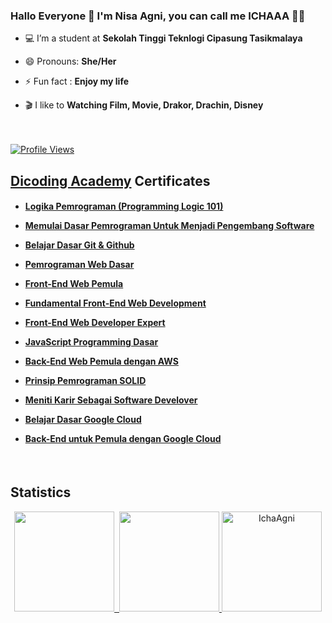 ### Hallo Everyone 👋 I'm Nisa Agni, you can call me ICHAAA 👩‍💻

- 💻 I’m a student at **Sekolah Tinggi Teknlogi Cipasung Tasikmalaya**

- 😄 Pronouns: **She/Her**

- ⚡ Fun fact : **Enjoy my life**

- 🎬 I like to **Watching Film, Movie, Drakor, Drachin, Disney**
<br><br><br>
<a href="https://github.com/IchaAgni/">
   <img alt="Profile Views" src="https://komarev.com/ghpvc/?username=IchaAgni&style=flat-square&label=Profile+Views&color=0891b2" />
</a>


<br>
<h2 align="left"><a href="https://www.dicoding.com/">Dicoding Academy</a> Certificates</h2>

<h4>  
  
- <a href="https://www.dicoding.com/certificates/N9ZO70L38ZG5">Logika Pemrograman (Programming Logic 101)</a>

- <a href="https://www.dicoding.com/certificates/ERZRMDKRWPYV">Memulai Dasar Pemrograman Untuk Menjadi Pengembang Software</a>
  
- <a href="https://www.dicoding.com/certificates/RVZKKWGGNZD5">Belajar Dasar Git & Github</a>

- <a href="https://www.dicoding.com/certificates/4EXG52QKQXRL">Pemrograman Web Dasar</a>

- <a href="https://www.dicoding.com/certificates/EYX423K96ZDL">Front-End Web Pemula</a>

- <a href="https://www.dicoding.com/certificates/EYX424936ZDL">Fundamental Front-End Web Development</a>

- <a href="https://www.dicoding.com/certificates/MRZM4EDK3XYQ">Front-End Web Developer Expert</a>

- <a href="https://www.dicoding.com/certificates/81P282NVOPOY">JavaScript Programming Dasar</a>

- <a href="https://www.dicoding.com/certificates/QLZ92R8J2X5DV">Back-End Web Pemula dengan AWS</a>
  
- <a href="https://www.dicoding.com/certificates/72ZD90ME9PYW">Prinsip Pemrograman SOLID</a>
  
- <a href="https://www.dicoding.com/certificates/MRZM4DWENXYQ">Meniti Karir Sebagai Software Develover</a>
   
- <a href="https://www.dicoding.com/certificates/6RPN67YR9P2M">Belajar Dasar Google Cloud</a>

- <a href="https://www.dicoding.com/certificates/JMZVNKQ3QPN9">Back-End untuk Pemula dengan Google Cloud</a>
   
</h4>

<br>
<h2 align="left">Statistics</h2>
<p align="middle">
<a href="https://github.com/IchaAgni">
  <img height="160em" src="https://github-readme-stats-eight-theta.vercel.app/api?username=IchaAgni&show_icons=true&theme=radical&include_all_commits=true&count_private=true"/>&nbsp;
  <img height="160em" src="https://github-readme-stats-eight-theta.vercel.app/api/top-langs/?username=IchaAgni&layout=compact&langs_count=8&theme=radical"/>
  <img height="160em" src="https://github-readme-streak-stats.herokuapp.com/?user=IchaAgni&theme=radical" alt="IchaAgni" />
</a>
</p>
